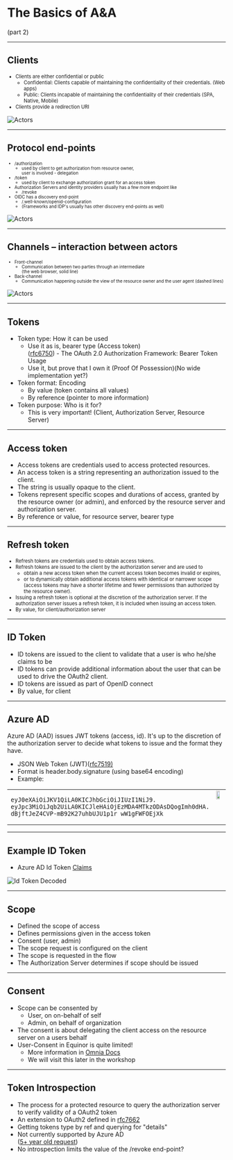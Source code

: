 <!-- markdownlint-disable MD033 MD028-->

# The Basics of A&A

(part 2)

---

## Clients

<div style="font-size:0.8em">

* Clients are either confidential or public 
  * Confidential: Clients capable of maintaining the confidentiality of their credentials. (Web apps)
  * Public: Clients incapable of maintaining the confidentiality of their credentials (SPA, Native, Mobile) 
* Clients provide a redirection URI

</div>

![Actors](content/images/actors.jpg)<!-- .element style="width:40%"-->

---

## Protocol end-points

<div style="font-size:0.7em">

* /authorization
  * used by client to get authorization from resource owner,</br>user is involved - delegation 
* /token
  * used by client to exchange authorization grant for an access token 
* Authorization Servers and identity providers usually has a few more endpoint like
  * /revoke
* OIDC has a discovery end-point
  * /.well-known/openid-configuration
  * (Frameworks and IDP's usually has other discovery end-points as well)

</div>

![Actors](content/images/actors.jpg)<!-- .element style="width:30%"-->

---

## Channels – interaction between actors

<div style="font-size:0.7em">

* Front-channel
  * Communication between two parties through an intermediate </br>(the web browser, solid line)
* Back-channel
  * Communication happening outside the view of the resource owner and the user agent (dashed lines)

</div>

![Actors](content/images/oauth_code_flow.jpg)<!-- .element style="width:50%"-->

---

## Tokens

* Token type: How it can be used
  * Use it as is, bearer type (Access token) <br/> ([rfc6750](https://datatracker.ietf.org/doc/html/rfc6750)) - The OAuth 2.0 Authorization Framework: Bearer Token Usage
  * Use it, but prove that I own it (Proof Of Possession)(No wide implementation yet?)
* Token format: Encoding
  * By value (token contains all values)
  * By reference (pointer to more information)
* Token purpose: Who is it for?
  * This is very important! (Client, Authorization Server, Resource Server)

---

## Access token

* Access tokens are credentials used to access protected resources. 
* An access token is a string representing an authorization issued to the client. 
* The string is usually opaque to the client.
* Tokens represent specific scopes and durations of access, granted by the resource owner (or admin), and enforced by the resource server and authorization server. 
* By reference or value, for resource server, bearer type

---

## Refresh token

<div style="font-size:0.8em">

* Refresh tokens are credentials used to obtain access tokens.
* Refresh tokens are issued to the client by the authorization server and are used to 
  * obtain a new access token when the current access token becomes invalid or expires,
  * or to dynamically obtain additional access tokens with identical or narrower scope <br/>(access tokens may have a shorter lifetime and fewer permissions than authorized by the resource owner).
* Issuing a refresh token is optional at the discretion of the authorization server. If the authorization server issues a refresh token, it is included when issuing an access token. 
* By value, for client/authorization server

</div>

---

## ID Token

* ID tokens are issued to the client to validate that a user is who he/she claims to be
* ID tokens can provide additional information about the user that can be used to drive the OAuth2 client.
* ID tokens are issued as part of OpenID connect
* By value, for client

---

## Azure AD 

Azure AD (AAD) issues JWT tokens (access, id). It's up to the discretion of the authorization server to decide what tokens to issue and the format they have.

* JSON Web Token (JWT)([rfc7519)](https://datatracker.ietf.org/doc/html/rfc7519) 
* Format is header.body.signature (using base64 encoding)
* Example:  


<table>
<col style="width:60%">
<col style="width:40%">
<tr>
  <td style=" vertical-align: top;">
<pre><code>eyJ0eXAiOiJKV1QiLA0KICJhbGciOiJIUzI1NiJ9.
eyJpc3MiOiJqb2UiLA0KICJleHAiOjEzMDA4MTkzODAsDQogImh0dHA.
dBjftJeZ4CVP-mB92K27uhbUJU1p1r_wW1gFWFOEjXk
</code></pre>
  </td>
  <td style=" vertical-align: top;">
  <img src="content/images/jwt_decoded.png" width="60%">
  </td>
</tr>
</table>

---

## Example ID Token

* Azure AD Id Token [Claims](https://docs.microsoft.com/en-us/azure/active-directory/develop/id-tokens)

![Id Token Decoded](content/images/id_token_decoded.png)<!-- .element style="width:50%"-->

---

## Scope

* Defined the scope of access
* Defines permissions given in the access token
* Consent (user, admin)
* The scope request is configured on the client
* The scope is requested in the flow
* The Authorization Server determines if scope should be issued

---

## Consent

* Scope can be consented by 
  * User, on on-behalf of self
  * Admin, on behalf of organization
* The consent is about delegating the client access on the resource server on a users behalf
* User-Consent in Equinor is quite limited!
  * More information in [Omnia Docs](https://docs.omnia.equinor.com/governance/iam/App-General-Info/)
  * We will visit this later in the workshop

---

## Token Introspection

* The process for a protected resource to query the authorization server to verify validity of a OAuth2 token
* An extension to OAuth2 defined in [rfc7662](https://datatracker.ietf.org/doc/html/rfc7662)
* Getting tokens type by ref and querying for "details"
* Not currently supported by Azure AD<br/> ([5+ year old request](https://feedback.azure.com/d365community/idea/ea407180-be25-ec11-b6e6-000d3a4f0789))
* No introspection limits the value of the /revoke end-point?
